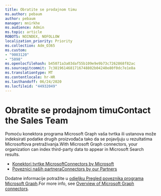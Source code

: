```yaml
---
title: Obratite se prodajnom timu
ms.author: pebaum
author: pebaum
manager: mnirkhe
ms.audience: Admin
ms.topic: article
ROBOTS: NOINDEX, NOFOLLOW
localization_priority: Priority
ms.collection: Adm_O365
ms.custom:
- "9003120"
- "5898"
ms.openlocfilehash: b45071a3a03daf55b109e9e9b73c7262868f82ac
ms.sourcegitcommit: 7c3819614681716748802b04240e80f0dc7e1e8a
ms.translationtype: MT
ms.contentlocale: hr-HR
ms.lasthandoff: 06/24/2020
ms.locfileid: "44932049"
---
```

# <a name="contact-the-sales-team"></a><span data-ttu-id="6045d-102">Obratite se prodajnom timu</span><span class="sxs-lookup"><span data-stu-id="6045d-102">Contact the Sales Team</span></span>

<span data-ttu-id="6045d-103">Pomoću konektora programa Microsoft Graph vaša tvrtka ili ustanova može indeksirati podatke drugih proizvođača tako da se pojavljuju u rezultatima Microsoftova pretraživanja.</span><span class="sxs-lookup"><span data-stu-id="6045d-103">With Microsoft Graph connectors, your organization can index third-party data to appear in Microsoft Search results.</span></span>

- [<span data-ttu-id="6045d-104">Konektori tvrtke Microsoft</span><span class="sxs-lookup"><span data-stu-id="6045d-104">Connectors by Microsoft</span></span>](https://docs.microsoft.com/microsoftsearch/connectors-gallery#Microsoft)
- [<span data-ttu-id="6045d-105">Poveznici naših partnera</span><span class="sxs-lookup"><span data-stu-id="6045d-105">Connectors by our Partners</span></span>](https://docs.microsoft.com/microsoftsearch/connectors-gallery#Partners)

<span data-ttu-id="6045d-106">Dodatne informacije potražite u [odjeljku Pregled poveznika programa Microsoft Graph](https://docs.microsoft.com/microsoftsearch/connectors-overview).</span><span class="sxs-lookup"><span data-stu-id="6045d-106">For more info, see [Overview of Microsoft Graph connectors](https://docs.microsoft.com/microsoftsearch/connectors-overview).</span></span>
